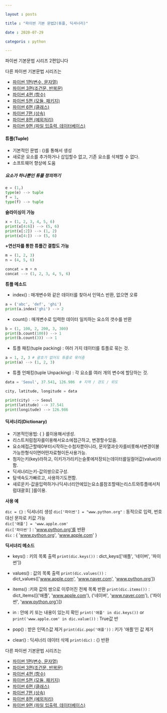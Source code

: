 ```yaml
---

layout : posts

title : "파이썬 기본 문법2(튜플, 딕셔너리)"

date : 2020-07-29

categoris : python

---
```


파이썬 기본문법 시리즈 2편입니다

다른 파이썬 기본문법 시리즈는
- [파이썬 1편(변수, 문자열)](https://pkt369.github.io/pythonBasic1/)
- [파이썬 3편(조건문, 반복문)](https://pkt369.github.io/pythonBasic3/)
- [파이썬 4편 (함수)](https://pkt369.github.io/pythonBasic4/)
- [파이썬 5편 (모듈, 패키지)](https://pkt369.github.io/pythonBasic5/)
- [파이썬 6편 (클래스)](https://pkt369.github.io/pythonBasic6/)
- [파이썬 7편 (상속)](https://pkt369.github.io/pythonBasic7/)
- [파이썬 8편 (예외처리)](https://pkt369.github.io/pythonBasic8/)
- [파이썬 9편 (파일 입출력, 데이터베이스)](https://pkt369.github.io/pythonBasic9/)


<h4>튜플(Tuple)</h4>

- 기본적인 문법 : ()를 통해서 생성
- 새로운 요소를 추가하거나 삽입할수 없고, 기존 요소를 삭제할 수 없다.
- 소프트웨어 향상에 도움

##### 요소가 하나뿐인 튜플 정의하기 #####

```python
e = (1,)
type(e) --> tuple
f = 1,
type(f) --> tuple
```

**슬라이싱이 가능**
```python
x = (1, 2, 3, 4, 5, 6)
print(x[4:6]) --> (5, 6)
print(x[:2]) --> (1, 2)
print(x[4:]) --> (5, 6)
```

**+연산자를 통한 튜플간 결합도 가능**
```python
m = (1, 2, 3)
n = (4, 5, 6)

concat = m + n
concat --> (1, 2, 3, 4, 5, 6)
```

**튜플 메소드**
- index() : 매개변수와 같은 데이터를 찾아서 인덱스 반환, 없으면 오류

```python
a = ('abc', 'def', 'ghi')
print(a.index('ghi') --> 2
```

- count() : 매개변수로 입력한 데이터 일치하는 요소의 갯수를 반환

```python
b = (1, 100, 2, 200, 3, 300)
print(b.count(100)) --> 1
print(b.count(3)) --> 1
```

- 튜플 패킹(tuple packing) : 여러 가지 데이터를 튜플로 묶는 것.

```python
a = 1, 2, 3 # 괄호가 없어도 튜플로 묶어줌
print(a) --> (1, 2, 3)
```

- 튜플 언패킹(tuple Unpacking) : 각 요소를 여러 개의 변수에 할당하는 것.

```python
data = 'Seoul', 37.541, 126.986  # 지역 / 경도 / 위도

city, latitude, longitude = data

print(city) --> Seoul
print(latitude) --> 37.541
print(longitude) --> 126.986
```

<h4>딕셔너리(Dictionary)</h4>

- 기본적인용법: { } 를이용해서생성.
- 리스트처럼첨자를이용해서요소에접근하고, 변경할수있음.
- 요소에접근할때0부터시작하는수첨자뿐아니라, 문자열과숫자를비롯해서변경이불가능한형식이면어떤자료형이든사용가능.
- 첨자는키(key)라하고, 이키가가리키는슬롯에저장되는데이터를일컬어값(value)라함.
- 딕셔너리는키-값의쌍으로구성.
- 탐색속도가빠르고, 사용하기도편함.
- 새로운키-값을입력하거나딕셔너리안에있는요소를참조할때는리스트와튜플에서처럼대괄호[ ]를이용.


**사용 예**

`dic = {}` : 딕셔너리 생성
`dic['파이썬'] = "www.python.org"` : 동적으로 입력, 번호대신 문자로 키값 가능  
`dic['애플'] = 'www.apple.com'`  
`dic['파이썬']` : 'www.python.org'를 반환  
`dic` : { 'www.python.org', 'www.apple.com' }  

**딕서녀리 메소드**

- keys() : 키의 목록 출력
`print(dic.keys())` : dict_keys(['애플', '네이버', '파이썬'])

- values() : 값의 목록 출력
`print(dic.values())` : dict_values(['www.apple.com', 'www.naver.com', 'www.python.org'])

- items() :키와 값의 쌍으로 이루어진 전체 목록 반환
`print(dic.items())` : dict_items([('애플', 'www.apple.com'), ('네이버', 'www.naver.com'), ('파이썬', 'www.python.org')])

- in : 안에 키 또는 내용이 있는지 확인
`print('애플' in dic.keys())` or `print('www.apple.com' in dic.value())` : True값 반

- pop() : 받은 인덱스값 제거
`print(dic.pop('애플'))` : 키가 '애플'인 값 제거

- clear() : 딕셔너리 데이터 삭제
`print(dic)` : {} 반환

다른 파이썬 기본문법 시리즈는
- [파이썬 1편(변수, 문자열)](https://pkt369.github.io/pythonBasic1/)
- [파이썬 3편(조건문, 반복문)](https://pkt369.github.io/pythonBasic3/)
- [파이썬 4편 (함수)](https://pkt369.github.io/pythonBasic4/)
- [파이썬 5편 (모듈, 패키지)](https://pkt369.github.io/pythonBasic5/)
- [파이썬 6편 (클래스)](https://pkt369.github.io/pythonBasic6/)
- [파이썬 7편 (상속)](https://pkt369.github.io/pythonBasic7/)
- [파이썬 8편 (예외처리)](https://pkt369.github.io/pythonBasic8/)
- [파이썬 9편 (파일 입출력, 데이터베이스)](https://pkt369.github.io/pythonBasic9/)
